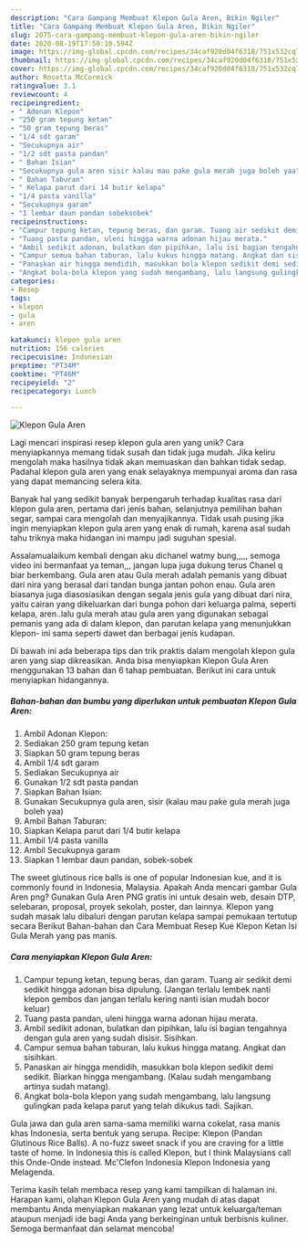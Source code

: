 ```yaml
---
description: "Cara Gampang Membuat Klepon Gula Aren, Bikin Ngiler"
title: "Cara Gampang Membuat Klepon Gula Aren, Bikin Ngiler"
slug: 2075-cara-gampang-membuat-klepon-gula-aren-bikin-ngiler
date: 2020-08-19T17:50:10.594Z
image: https://img-global.cpcdn.com/recipes/34caf920d04f6318/751x532cq70/klepon-gula-aren-foto-resep-utama.jpg
thumbnail: https://img-global.cpcdn.com/recipes/34caf920d04f6318/751x532cq70/klepon-gula-aren-foto-resep-utama.jpg
cover: https://img-global.cpcdn.com/recipes/34caf920d04f6318/751x532cq70/klepon-gula-aren-foto-resep-utama.jpg
author: Rosetta McCormick
ratingvalue: 3.1
reviewcount: 4
recipeingredient:
- " Adonan Klepon"
- "250 gram tepung ketan"
- "50 gram tepung beras"
- "1/4 sdt garam"
- "Secukupnya air"
- "1/2 sdt pasta pandan"
- " Bahan Isian"
- "Secukupnya gula aren sisir kalau mau pake gula merah juga boleh yaa"
- " Bahan Taburan"
- " Kelapa parut dari 14 butir kelapa"
- "1/4 pasta vanilla"
- "Secukupnya garam"
- "1 lembar daun pandan sobeksobek"
recipeinstructions:
- "Campur tepung ketan, tepung beras, dan garam. Tuang air sedikit demi sedikit hingga adonan bisa dipulung. (Jangan terlalu lembek nanti klepon gembos dan jangan terlalu kering nanti isian mudah bocor keluar)"
- "Tuang pasta pandan, uleni hingga warna adonan hijau merata."
- "Ambil sedikit adonan, bulatkan dan pipihkan, lalu isi bagian tengahnya dengan gula aren yang sudah disisir. Sisihkan."
- "Campur semua bahan taburan, lalu kukus hingga matang. Angkat dan sisihkan."
- "Panaskan air hingga mendidih, masukkan bola klepon sedikit demi sedikit. Biarkan hingga mengambang. (Kalau sudah mengambang artinya sudah matang)."
- "Angkat bola-bola klepon yang sudah mengambang, lalu langsung gulingkan pada kelapa parut yang telah dikukus tadi. Sajikan."
categories:
- Resep
tags:
- klepon
- gula
- aren

katakunci: klepon gula aren 
nutrition: 156 calories
recipecuisine: Indonesian
preptime: "PT34M"
cooktime: "PT46M"
recipeyield: "2"
recipecategory: Lunch

---
```



![Klepon Gula Aren](https://img-global.cpcdn.com/recipes/34caf920d04f6318/751x532cq70/klepon-gula-aren-foto-resep-utama.jpg)

Lagi mencari inspirasi resep klepon gula aren yang unik? Cara menyiapkannya memang tidak susah dan tidak juga mudah. Jika keliru mengolah maka hasilnya tidak akan memuaskan dan bahkan tidak sedap. Padahal klepon gula aren yang enak selayaknya mempunyai aroma dan rasa yang dapat memancing selera kita.

Banyak hal yang sedikit banyak berpengaruh terhadap kualitas rasa dari klepon gula aren, pertama dari jenis bahan, selanjutnya pemilihan bahan segar, sampai cara mengolah dan menyajikannya. Tidak usah pusing jika ingin menyiapkan klepon gula aren yang enak di rumah, karena asal sudah tahu triknya maka hidangan ini mampu jadi suguhan spesial.

Assalamualaikum kembali dengan aku dichanel watmy bung,,,,, semoga video ini bermanfaat ya teman,,, jangan lupa juga dukung terus Chanel q biar berkembang. Gula aren atau Gula merah adalah pemanis yang dibuat dari nira yang berasal dari tandan bunga jantan pohon enau. Gula aren biasanya juga diasosiasikan dengan segala jenis gula yang dibuat dari nira, yaitu cairan yang dikeluarkan dari bunga pohon dari keluarga palma, seperti kelapa, aren..lalu gula merah atau gula aren yang digunakan sebagai pemanis yang ada di dalam klepon, dan parutan kelapa yang menunjukkan klepon- ini sama seperti dawet dan berbagai jenis kudapan.


Di bawah ini ada beberapa tips dan trik praktis dalam mengolah klepon gula aren yang siap dikreasikan. Anda bisa menyiapkan Klepon Gula Aren menggunakan 13 bahan dan 6 tahap pembuatan. Berikut ini cara untuk menyiapkan hidangannya.

<!--inarticleads1-->

##### Bahan-bahan dan bumbu yang diperlukan untuk pembuatan Klepon Gula Aren:

1. Ambil  Adonan Klepon:
1. Sediakan 250 gram tepung ketan
1. Siapkan 50 gram tepung beras
1. Ambil 1/4 sdt garam
1. Sediakan Secukupnya air
1. Gunakan 1/2 sdt pasta pandan
1. Siapkan  Bahan Isian:
1. Gunakan Secukupnya gula aren, sisir (kalau mau pake gula merah juga boleh yaa)
1. Ambil  Bahan Taburan:
1. Siapkan  Kelapa parut dari 1/4 butir kelapa
1. Ambil 1/4 pasta vanilla
1. Ambil Secukupnya garam
1. Siapkan 1 lembar daun pandan, sobek-sobek


The sweet glutinous rice balls is one of popular Indonesian kue, and it is commonly found in Indonesia, Malaysia. Apakah Anda mencari gambar Gula Aren png? Gunakan Gula Aren PNG gratis ini untuk desain web, desain DTP, selebaran, proposal, proyek sekolah, poster, dan lainnya. Klepon yang sudah masak lalu dibaluri dengan parutan kelapa sampai pemukaan tertutup secara Berikut Bahan-bahan dan Cara Membuat Resep Kue Klepon Ketan Isi Gula Merah yang pas manis. 

<!--inarticleads2-->

##### Cara menyiapkan Klepon Gula Aren:

1. Campur tepung ketan, tepung beras, dan garam. Tuang air sedikit demi sedikit hingga adonan bisa dipulung. (Jangan terlalu lembek nanti klepon gembos dan jangan terlalu kering nanti isian mudah bocor keluar)
1. Tuang pasta pandan, uleni hingga warna adonan hijau merata.
1. Ambil sedikit adonan, bulatkan dan pipihkan, lalu isi bagian tengahnya dengan gula aren yang sudah disisir. Sisihkan.
1. Campur semua bahan taburan, lalu kukus hingga matang. Angkat dan sisihkan.
1. Panaskan air hingga mendidih, masukkan bola klepon sedikit demi sedikit. Biarkan hingga mengambang. (Kalau sudah mengambang artinya sudah matang).
1. Angkat bola-bola klepon yang sudah mengambang, lalu langsung gulingkan pada kelapa parut yang telah dikukus tadi. Sajikan.


Gula jawa dan gula aren sama-sama memiliki warna cokelat, rasa manis khas Indonesia, serta bentuk yang serupa. Recipe: Klepon (Pandan Glutinous Rice Balls). A no-fuzz sweet snack if you are craving for a little taste of home. In Indonesia this is called Klepon, but I think Malaysians call this Onde-Onde instead. Mc&#39;Clefon Indonesia Klepon Indonesia yang Melagenda. 

Terima kasih telah membaca resep yang kami tampilkan di halaman ini. Harapan kami, olahan Klepon Gula Aren yang mudah di atas dapat membantu Anda menyiapkan makanan yang lezat untuk keluarga/teman ataupun menjadi ide bagi Anda yang berkeinginan untuk berbisnis kuliner. Semoga bermanfaat dan selamat mencoba!
